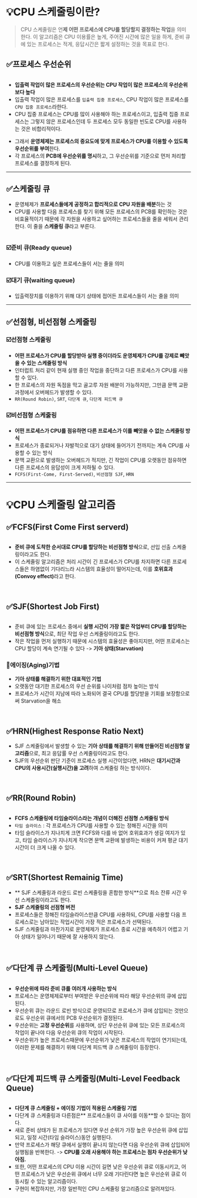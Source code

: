 <h1 id="💡cpu-스케줄링이란">💡CPU 스케줄링이란?</h1>
<blockquote>
<p>CPU 스케줄링은 언<strong>제 어떤 프로세스에 CPU를 할당할지 결정하는 작업</strong>을 의미한다. 이 알고리즘은 CPU 이용률은 높게, 주어진 시간에 많은 일을 하게, 준비 큐에 있는 프로세스는 적게, 응답시간은 짧게 설정하는 것을 목표로 한다.</p>
</blockquote>
<h2 id="✅프로세스-우선순위">✅프로세스 우선순위</h2>
<p><img alt="" src="https://velog.velcdn.com/images/dev_ssj/post/ed595a31-10f3-4d43-bac5-2260485903e5/image.png" /></p>
<ul>
<li><strong>입출력 작업이 많은 프로세스의 우선순위는 CPU 작업이 많은 프로세스의 우선순위보다 높다</strong></li>
<li>입출력 작업이 많은 프로세스를 <code>입출력 집중 프로세스</code>, CPU 작업이 많은 프로세스를 <code>CPU 집중 프로세스</code>라한다.</li>
<li>CPU 집중 프로세스는 CPU를 많이 사용해야 하는 프로세스이고, 입출력 집중 프로세스는 그렇지 않은 프로세스인데 두 프로세스 모두 동일한 빈도로 CPU를 사용하는 것은 비합리적이다. 
<img alt="" src="https://velog.velcdn.com/images/dev_ssj/post/9276a51e-8b52-43bd-b918-4bbd2b23bfba/image.png" /></li>
</ul>
<ul>
<li>그래서 <strong>운영체제는 프로세스의 중요도에 맞게 프로세스가 CPU를 이용할 수 있도록 우선순위를 부여</strong>한다. </li>
<li>각 프로세스의 <strong>PCB에 우선순위를 명시</strong>하고, 그 우선순위를 기준으로 먼저 처리할 프로세스를 결정하게 된다.</li>
</ul>
<hr />
<h2 id="✅스케줄링-큐">✅스케줄링 큐</h2>
<ul>
<li>운영체제가 <strong>프로세스들에게 공정하고 합리적으로 CPU 자원을 배분</strong>하는 것</li>
<li>CPU를 사용할 다음 프로세스를 찾기 위해 모든 프로세스의 PCB를 확인하는 것은 비효율적이기 때문에 각 자원을 사용하고 싶어하는 프로세스들을 줄을 세워서 관리한다. 이 줄을 <strong>스케줄링 큐</strong>라고 부른다.</li>
</ul>
<p><img alt="" src="https://velog.velcdn.com/images/dev_ssj/post/dcc5dd34-4533-4b55-a4ae-6e36a17093fe/image.png" /></p>
<h3 id="☑️준비-큐ready-queue">☑️준비 큐(Ready queue)</h3>
<ul>
<li>CPU를 이용하고 싶은 프로세스들이 서는 줄을 의미</li>
</ul>
<h3 id="☑️대기-큐waiting-queue">☑️대기 큐(waiting queue)</h3>
<ul>
<li>입출력장치를 이용하기 위해 대기 상태에 접어든 프로세스들이 서는 줄을 의미</li>
</ul>
<hr />
<h2 id="✅선점형-비선점형-스케줄링">✅선점형, 비선점형 스케줄링</h2>
<h3 id="☑️선점형-스케줄링">☑️선점형 스케줄링</h3>
<ul>
<li><strong>어떤 프로세스가 CPU를 할당받아 실행 중이더라도 운영체제가 CPU를 강제로 빼앗을 수 있는 스케줄링 방식</strong></li>
<li>인터럽트 처리 같이 현재 실행 중인 작업을 중단하고 다른 프로세스가 CPU를 사용할 수 있다.</li>
<li>한 프로세스의 자원 독점을 막고 골고루 자원 배분이 가능하지만, 그만큼 문맥 교환 과정에서 오버헤드가 발생할 수 있다.</li>
<li><code>RR(Round Robin)</code>, <code>SRT</code>, <code>다단계 큐</code>, <code>다단계 피드백 큐</code></li>
</ul>
<h3 id="☑️비선점형-스케줄링">☑️비선점형 스케줄링</h3>
<ul>
<li><strong>어떤 프로세스가 CPU를 점유하면 다른 프로세스가 이를 빼앗을 수 없는 스케줄링 방식</strong></li>
<li>프로세스가 종료되거나 자발적으로 대기 상태에 들어가기 전까지는 계속 CPU를 사용할 수 있는 방식</li>
<li>문맥 교환으로 발생하는 오버헤드가 적지만, 긴 작업이 CPU를 오랫동안 점유하면 다른 프로세스의 응답성이 크게 저하될 수 있다.</li>
<li><code>FCFS(First-Come, First-Served)</code>, <code>비선점형 SJF</code>, <code>HRN</code></li>
</ul>
<hr />
<h1 id="💡cpu-스케줄링-알고리즘">💡CPU 스케줄링 알고리즘</h1>
<h2 id="✅fcfsfirst-come-first-serverd">✅FCFS(First Come First serverd)</h2>
<p><img alt="" src="https://velog.velcdn.com/images/dev_ssj/post/bba24cca-761f-4094-8daf-4c0074fad216/image.png" /></p>
<ul>
<li><strong>준비 큐에 도착한 순서대로 CPU를 할당하는 비선점형 방식</strong>으로, 선입 선출 스케줄링이라고도 한다. </li>
<li>이 스케줄링 알고리즘은 처리 시간이 긴 프로세스가 CPU를 차지하면 다른 프로세스들은 하염없이 기다리느라 시스템의 효율성이 떨어지는데, 이를 <strong>호위효과(Convoy effect)</strong>라고 한다.</li>
</ul>
<br />

<h2 id="✅sjfshortest-job-first">✅SJF(Shortest Job First)</h2>
<p><img alt="" src="https://velog.velcdn.com/images/dev_ssj/post/93ea8a11-2966-4bc8-8973-10a1344baa36/image.png" /></p>
<ul>
<li>준비 큐에 있는 프로세스 중에서 <strong>실행 시간이 가장 짧은 작업부터 CPU를 할당하는 비선점형 방식</strong>으로, 최단 작업 우선 스케줄링이라고도 한다.</li>
<li>작은 작업을 먼저 실행하기 때문에 시스템의 효율성은 좋아지지만, 어떤 프로세스는 CPU 할당이 계속 연기될 수 있다 -&gt; <strong>기아 상태(Starvation)</strong></li>
</ul>
<h3 id="📌에이징aging기법">📌에이징(Aging)기법</h3>
<ul>
<li><strong>기아 상태를 해결하기 위한 대표적인 기법</strong></li>
<li>오랫동안 대기한 프로세스의 우선 순위를 나이처럼 점차 높이는 방식</li>
<li>프로세스가 시간이 지남에 따라 노화되어 결국 CPU를 할당받을 기회를 보장함으로써 Starvation을 해소</li>
</ul>
<br />

<h2 id="✅hrnhighest-response-ratio-next">✅HRN(Highest Response Ratio Next)</h2>
<ul>
<li>SJF 스케줄링에서 발생할 수 있는 <strong>기아 상태를 해결하기 위해 만들어진 비선점형 알고리즘</strong>으로, 최고 응답률 우선 스케줄링이라고도 한다.</li>
<li>SJF의 우선순위 판단 기준이 프로세스 실행 시간이었다면, HRN은 <strong>대기시간과 CPU의 사용시간(실행시간)을 고려</strong>하여 스케줄링 하는 방식이다.
<img alt="" src="https://velog.velcdn.com/images/dev_ssj/post/956eaa4d-d9d2-4c32-8949-b94befbfa528/image.png" /></li>
</ul>
<br />

<h2 id="✅rrround-robin">✅RR(Round Robin)</h2>
<p><img alt="" src="https://velog.velcdn.com/images/dev_ssj/post/0f13ad84-2aee-4926-aad4-9668a631e790/image.png" /></p>
<ul>
<li><strong>FCFS 스케줄링에 타임슬라이스라는 개념이 더해진 선점형 스케줄링 방식</strong></li>
<li><code>타임 슬라이스</code> : 각 프로세스가 CPU를 사용할 수 있는 정해진 시간을 의미</li>
<li>타임 슬라이스가 지나치게 크면 FCFS와 다를 바 없어 호위효과가 생길 여지가 있고, 타임 슬라이스가 지나치게 작으면 문맥 교환에 발생하는 비용이 커져 평균 대기시간이 더 크게 나올 수 있다.</li>
</ul>
<br />

<h2 id="✅srtshortest-remainig-time">✅SRT(Shortest Remainig Time)</h2>
<ul>
<li>** SJF 스케줄링과 라운드 로빈 스케줄링을 혼합한 방식**으로 최소 잔류 시간 우선 스케줄링이라고도 한다.</li>
<li><strong>SJF 스케줄링의 선점형 버전</strong></li>
<li>프로세스들은 정해진 타임슬라이스만큼 CPU를 사용하되, CPU를 사용할 다음 프로세스로는 남아있는 작업시간이 가장 적은 프로세스가 선택된다.</li>
<li>SJF 스케줄링과 마찬가지로 운영체제가 프로세스 종료 시간을 예측하기 어렵고 기아 상태가 일어나기 때문에 잘 사용하지 않는다.</li>
</ul>
<br /> 

<h2 id="✅다단계-큐-스케줄링multi-level-queue">✅다단계 큐 스케줄링(Multi-Level Queue)</h2>
<p><img alt="" src="https://velog.velcdn.com/images/dev_ssj/post/401d1318-f46e-4d3c-a420-b36db7c88d4d/image.png" /></p>
<ul>
<li><strong>우선순위에 따라 준비 큐를 여러개 사용하는 방식</strong></li>
<li>프로세스는 운영체제로부터 부여받은 우선순위에 따라 해당 우선순위의 큐에 삽입된다.</li>
<li>우선순위 큐는 라운드 로빈 방식으로 운영되므로 프로세스가 큐에 삽입되는 것만으로도 우선순위 큐에서의 PCB 우선순위가 결정된다.</li>
<li>우선순위는 <strong>고정 우선순위</strong>를 사용하며, 상단 우선순위 큐에 있는 모든 프로세스의 작업이 끝나야 다음 우선순위 큐의 작업이 시작된다.</li>
<li>우선순위가 높은 프로세스때문에 우선순위가 낮은 프로세스의 작업이 연기되는데, 이러한 문제를 해결하기 위해 다단계 피드백 큐 스케줄링이 등장한다.</li>
</ul>
<br />

<h2 id="✅다단계-피드백-큐-스케줄링multi-level-feedback-queue">✅다단계 피드백 큐 스케줄링(Multi-Level Feedback Queue)</h2>
<p><img alt="" src="https://velog.velcdn.com/images/dev_ssj/post/36e7b6f7-3c7a-4782-b549-4d71ffb7be65/image.png" /></p>
<ul>
<li><strong>다단계 큐 스케줄링 + 에이징 기법이 적용된 스케줄링 기법</strong></li>
<li>다단계 큐 스케줄링과 다른점은** 프로세스들이 큐 사이를 이동**할 수 있다는 점이다.</li>
<li>새로 준비 상태가 된 프로세스가 있다면 우선 순위가 가장 높은 우선순위 큐에 삽입되고, 일정 시간(타임 슬라이스)동안 실행된다.</li>
<li>만약 프로세스가 해당 큐에서 실행이 끝나지 않는다면 다음 우선순위 큐에 삽입되어 실행됨을 반복한다. -&gt; <strong>CPU를 오래 사용해야 하는 프로세스는 점차 우선순위가 낮아짐.</strong></li>
<li>또한, 어떤 프로세스의 CPU 이용 시간이 길면 낮은 우선순위 큐로 이동시키고, 어떤 프로세스가 낮은 우선순위 큐에서 너무 오래 기다린다면 높은 우선순위 큐로 이동시킬 수 있는 알고리즘이다.</li>
<li>구현이 복잡하지만, 가장 일반적인 CPU 스케줄링 알고리즘으로 알려져있다.</li>
</ul>